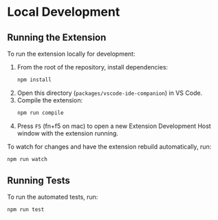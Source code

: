 # Local Development

## Running the Extension

To run the extension locally for development:

1. From the root of the repository, install dependencies:
   ```bash
   npm install
   ```
2. Open this directory (`packages/vscode-ide-companion`) in VS Code.
3. Compile the extension:
   ```bash
   npm run compile
   ```
4. Press `F5` (fn+f5 on mac) to open a new Extension Development Host window
   with the extension running.

To watch for changes and have the extension rebuild automatically, run:

```bash
npm run watch
```

## Running Tests

To run the automated tests, run:

```bash
npm run test
```
